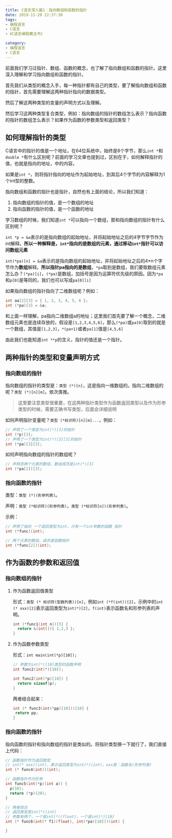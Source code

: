 ```yaml
---
title: C语言深入篇1：指向数组和函数的指针
date: 2019-11-20 22:37:38
tags:
- 编程语言
- C语言
- 《C语言编程魔法书》

category:
- 编程语言
- C语言
---
```

前面我们学习过指针、数组、函数的概念，也了解了指向数组和函数的指针。这里深入理解和学习指向数组和函数的指针。

首先我们从类型的概念入手，每一种指针都有自己的类型，要了解指向数组和函数的指针，首先需要理解这两种指针指向的数据类型。

然后了解这两种类型的变量的声明方式以及理解。

然后学习这两种类型复合类型，例如：指向数组的指针的数组怎么表示？指向函数的指针的数组怎么表示？如果作为函数的参数类型和返回类型？

## 如何理解指针的类型
C语言中的指针的值是一个地址，在64位系统中，始终是8个字节，那么`int *`和`double *`有什么区别呢？前面的学习文章也提到过，区别在于，如何解释指针的值，也就是指向的地址，中的内容。

如果是`int *`，则将指针指向的地址作为起始地址，到其后4个字节的内容解释为1个int型的整数。

指向数组和函数的指针也是指针，自然也有上面的结论，所以我们知道：
1. 指向数组的指针的值，是一个数组的地址
2. 指向函数的指针的值，是一个函数的地址

学习数组的时候，我们知道`int *`可以指向一个数组，那和指向数组的指针有什么区别呢？

`int *p = &a`表示的是指向数组的起始地址，并将起始地址之后的4字节字节作为int解释。**所以一种解释是，`int*`指向的是数组的元素，通过移动`int*`指针可以访问数组元素**

`int(*pa)[n] = &a`表示的是指向数组的起始地址，并将起始地址之后的4*n个字节作为**数组**解释。**所以指针pa指向的是数组**，`*pa`取到是数组，我们要取数组元素怎么办？`(*pa)[i]`，`(*pa)`是数组，加括号是因为运算符优先级的原因。因为`*pa`和`p[0]`是等同的，我们也可以写成`pa[0][i]`

如果指向数组的指针指向了二维数组呢？例如：
```c
int aa[2][3] = { 1, 2, 3, 4, 5, 6 };
int (*pa)[3] = &a;
```
和上面一样理解，pa指向二维数组a的地址；这里我们首先要了解一个概念，二维数组元素也是连续存放的，假设是`[1,2,3,4,5,6]`，那么`(*pa)`或`pa[0]`取到的就是一个数组，其值是`[1,2,3]`，`*(pa+1)`或者`pa[1]`值是`[4,5,6]`

由此我们也能知道`int **p`的含义，指针的值还是一个指针。

## 两种指针的类型和变量声明方式
### 指向数组的指针
指向数组的指针的类型是：`类型 (*)[n]`，这是指向一维数组的。指向二维数组的呢？`类型 (*)[n][m]`。依次类推。
> 这里要注意类型很重要，在这两种指针类型作为函数返回类型以及作为形参类型的时候，需要正确书写类型，后面会详细说明

如何声明指针变量呢？`类型 (*标识符)[n][m]...`，例如：
```c
// 声明了一个类型为int(*)[3]的指针
int (*p)[3];
// 声明了一个类型为int(*)[3][3]的指针
int (*pa)[3][3];
```

如何声明指向数组的指针的数组呢？
```c
// 声明含两个元素的数组，数组成员是int(*)[3]
int (*pa[2])[3];
```
### 指向函数的指针
类型：`类型 (*)(形参列表)`。

声明：`类型 (*标识符)(形参列表)`，`类型 (*标识符[n])(形参列表)`。

示例：
```c
// 声明了指向 一个返回类型为int，只有一个int参数的函数 指针
int (*func)(int);

// 两个元素的数组，成员是函数指针
int (*func[2])(int);
```

## 作为函数的参数和返回值
### 指向数组的指针
1. 作为函数返回值类型


    形式：`类型 (* 标识符(型数列表))[n]`，例如`int (*f(int))[2]`，示例中的`int (* xxx)[2]`表示返回类型为`int(*)[2]`，`f(int)`表示函数名和形参列表的声明。
    ```c
    int (*func1(int n))[3] {
      return &(int[]){ 1,2,3 };
    }
    ```
2. 作为函数参数类型

    形式：`int main(int(*p)[10]);`

    ```c
    // 参数为int(*)[10]类型的函数声明
    int func2(int(*)[10]);

    int func2(int(*p)[10]) {
      return sizeof(p);
    }
    ```
    两者结合起来：
    ```c
    int (* func3(int(*pp)[10]))[10] {
     return pp;
    }   
### 指向函数的指针
指向函数的指针和指向数组的指针是类似的。将指针类型换一下就行了，我们直接上代码：
```c
// 函数指针作为返回类型
// int(* xxx)(int)，表示返回类型为int(*)(int)，xxx是：函数名(形参列表)
int (* func4(int))(int);

// 函数指针作为形参
int func5(int(*p)(int a)) {
  p(10);
  return (*p)(20);
}

// 两者结合
// 返回类型是int(*)(int)
// 参数有两个，一个是int(*)(float)，一个是int(*)[10]
int (* func6(int(* f1)(float), int(*pa)[10]))(int) {

}
```
